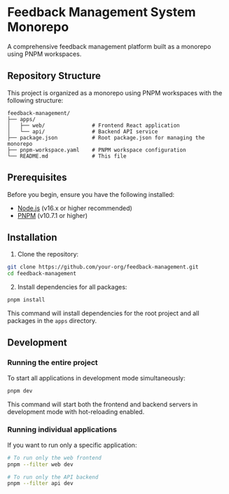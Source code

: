 # Feedback Management System Monorepo

A comprehensive feedback management platform built as a monorepo using PNPM workspaces.

## Repository Structure

This project is organized as a monorepo using PNPM workspaces with the following structure:

```
feedback-management/
├── apps/
│   ├── web/               # Frontend React application
│   └── api/               # Backend API service
├── package.json           # Root package.json for managing the monorepo
├── pnpm-workspace.yaml    # PNPM workspace configuration
└── README.md              # This file
```

## Prerequisites

Before you begin, ensure you have the following installed:

- [Node.js](https://nodejs.org/) (v16.x or higher recommended)
- [PNPM](https://pnpm.io/) (v10.7.1 or higher)

## Installation

1. Clone the repository:

```bash
git clone https://github.com/your-org/feedback-management.git
cd feedback-management
```

2. Install dependencies for all packages:

```bash
pnpm install
```

This command will install dependencies for the root project and all packages in the `apps` directory.

## Development

### Running the entire project

To start all applications in development mode simultaneously:

```bash
pnpm dev
```

This command will start both the frontend and backend servers in development mode with hot-reloading enabled.

### Running individual applications

If you want to run only a specific application:

```bash
# To run only the web frontend
pnpm --filter web dev

# To run only the API backend
pnpm --filter api dev
```